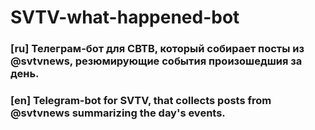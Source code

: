 # SVTV-what-happened-bot

### [ru] Телеграм-бот для СВТВ, который собирает посты из @svtvnews, резюмирующие события произошедшия за день.

### [en] Telegram-bot for SVTV, that collects posts from @svtvnews summarizing the day's events.
